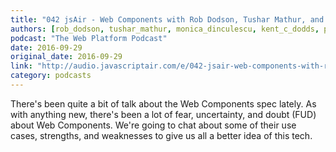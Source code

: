 ```yaml
---
title: "042 jsAir - Web Components with Rob Dodson, Tushar Mathur, and Monica Dinculescu"
authors: [rob_dodson, tushar_mathur, monica_dinculescu, kent_c_dodds, pam_selle]
podcast: "The Web Platform Podcast"
date: 2016-09-29
original_date: 2016-09-29
link: "http://audio.javascriptair.com/e/042-jsair-web-components-with-rob-dodson-tushar-mathur-and-monica-dinculescu/"
category: podcasts
---
```


There's been quite a bit of talk about the Web Components spec lately. As with anything new, there's been a lot of fear, uncertainty, and doubt (FUD) about Web Components. We're going to chat about some of their use cases, strengths, and weaknesses to give us all a better idea of this tech.
